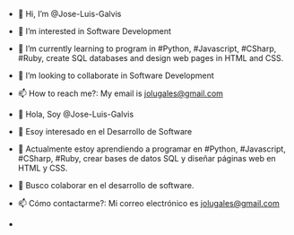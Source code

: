 - 👋 Hi, I’m @Jose-Luis-Galvis
- 👀 I’m interested in Software Development
- 🌱 I’m currently learning to program in #Python, #Javascript, #CSharp, #Ruby, create SQL databases and design web pages in HTML and CSS.
- 💞️ I’m looking to collaborate in Software Development
- 📫 How to reach me?: My email is jolugales@gmail.com

- 👋 Hola, Soy @Jose-Luis-Galvis
- 👀 Esoy interesado en el Desarrollo de Software
- 🌱 Actualmente estoy aprendiendo a programar en #Python, #Javascript, #CSharp, #Ruby, crear bases de datos SQL y diseñar páginas web en HTML y CSS.
- 💞️ Busco colaborar en el desarrollo de software.
- 📫 Cómo contactarme?: Mi correo electrónico es jolugales@gmail.com
- 
<!---
JoseLuisGalvis/JoseLuisGalvis is a ✨ special ✨ repository because its `README.md` (this file) appears on your GitHub profile.
You can click the Preview link to take a look at your changes.
--->
